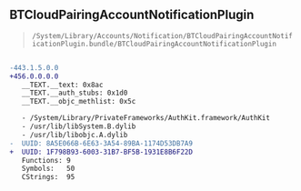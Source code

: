 ## BTCloudPairingAccountNotificationPlugin

> `/System/Library/Accounts/Notification/BTCloudPairingAccountNotificationPlugin.bundle/BTCloudPairingAccountNotificationPlugin`

```diff

-443.1.5.0.0
+456.0.0.0.0
   __TEXT.__text: 0x8ac
   __TEXT.__auth_stubs: 0x1d0
   __TEXT.__objc_methlist: 0x5c

   - /System/Library/PrivateFrameworks/AuthKit.framework/AuthKit
   - /usr/lib/libSystem.B.dylib
   - /usr/lib/libobjc.A.dylib
-  UUID: 8A5E066B-6E63-3A54-89BA-1174D53DB7A9
+  UUID: 1F798B93-6003-31B7-BF5B-1931E8B6F22D
   Functions: 9
   Symbols:   50
   CStrings:  95

```
